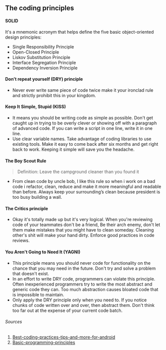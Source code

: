 
## The coding principles

#### SOLID

It's a mnemonic acronym that helps define the five basic object-oriented design principles:

* Single Responsibility Principle
* Open-Closed Principle
* Liskov Substitution Principle
* Interface Segregation Principle
* Dependency Inversion Principle

#### Don’t repeat yourself (DRY) principle

- Never ever write same piece of code twice make it your ironclad rule and strictly prohibit this in your kingdom.

#### Keep It Simple, Stupid (KISS)

- It means you should be writing code as simple as possible. Don't get caught up in trying to be overly clever or showing off with a paragraph of advanced code. If you can write a script in one line, write it in one line.
- Use clear variable names. Take advantage of coding libraries to use existing tools. Make it easy to come back after six months and get right back to work. Keeping it simple will save you the headache.

#### The Boy Scout Rule

> Definition: Leave the campground cleaner than you found it

- From clean code by uncle bob, I like this rule so when i work on a bad code i refactor, clean, reduce and make it more meaningful and readable than before. Always keep your surrounding’s clean because president is too busy building a wall.

#### The Critics principle

- Okay it's totally made up but it's very logical. When you're reviewing code of your teammates don't be a friend, Be their arch enemy, don't let them make mistakes that you might have to clean someday. Cleaning other's shit will make your hand dirty. Enforce good practices in code reviews.

#### You Aren't Going to Need It (YAGNI)

- This principle means you should never code for functionality on the chance that you may need in the future. Don't try and solve a problem that doesn't exist.
- In an effort to write DRY code, programmers can violate this principle. Often inexperienced programmers try to write the most abstract and generic code they can. Too much abstraction causes bloated code that is impossible to maintain.
- Only apply the DRY principle only when you need to. If you notice chunks of code written over and over, then abstract them. Don't think too far out at the expense of your current code batch.


###### Sources
1. [Best-coding-practices-tips-and-more-for-android](https://medium.com/mindorks/best-coding-practices-tips-and-more-for-android-4ec03c7eeb2c)
2. [Basic-programming-principles](https://www.makeuseof.com/tag/basic-programming-principles/)